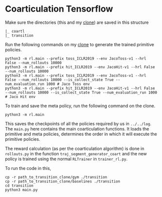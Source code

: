 # Coarticulation Tensorflow

Make sure the directories (this and my [clone](https://github.com/dhruvramani/transition)) are saved in this structure

```
|_ coartl
|_ transition

```

Run the following commands on my [clone](https://github.com/dhruvramani/transition) to generate the trained primitive policies. 

```
python3 -m rl.main --prefix toss_ICLR2019 --env JacoToss-v1 --hrl False --num_rollouts 10000
python3 -m rl.main --prefix hit_ICLR2019 --env JacoHit-v1 --hrl False --num_rollouts 10000
python3 -m rl.main --prefix toss_ICLR2019 --env JacoToss-v1 --hrl False --num_rollouts 10000 --is_collect_state True --num_evaluation_run 1000 # Jaco Toss env
python3 -m rl.main --prefix hit_ICLR2019 --env JacoHit-v1 --hrl False --num_rollouts 10000 --is_collect_state True --num_evaluation_run 1000 # Jaco Hit env
```

To train and save the meta policy, run the following command on the clone. 

```
python3 -m rl.main
```
This saves the checkpoints of all the policies required by us in `../../log`.
The `main.py` here contains the main coarticulation functions. It loads the primitive and meta policies, determines the order in which it will execute the primitive policies.

The reward calculation (as per the coarticulation algorithm) is done in `rollouts.py` in the function `traj_segment_generator_coart` and the new policy is trained using the normal `RLTrainer` in `trainer_rl.py`.

To run the code in this, 
```
cp -r path_to_transition_clone/gym ./transition
cp -r path_to_transition_clone/baselines ./transition
cd transition
python3 main.py
```